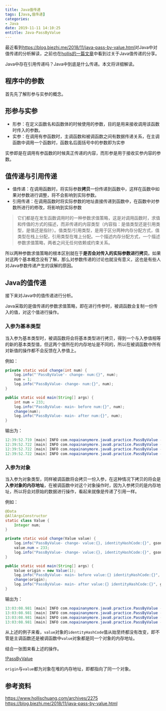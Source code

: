 ```yaml
---
title: Java值传递
tags: [Java,值传递]
categories:
- Java
date: 2019-11-11 14:10:25
entitle: Java-PassByValue
---
```


最近看到<https://blog.biezhi.me/2018/11/java-pass-by-value.html>对Java中对值传递的分析解读，之前也在[hollis的一篇文章](https://www.hollischuang.com/archives/2275)中看到过关于Java值传递的分享。

Java中存在引用传递吗？Java中到底是什么传递。本文将详细解读。

<!--more-->

## 程序中的参数

首先先了解形参与实参的概念。

## 形参与实参

* 形参：在定义函数名和函数体的时候使用的参数，目的是用来接收调用该函数时传入的参数。
* 实参：在调用有参函数时，主调函数和被调函数之间有数据传递关系，在主调函数中调用一个函数时，函数名后面括号中的参数即为实参

实参即是在调用有参函数的时候真正传递的内容，而形参是用于接收实参内容的参数。

## 值传递与引用传递

* 值传递：在调用函数时，将实际参数**拷贝**一份传递到函数中，这样在函数中如果对参数进行调整，将不会影响到实际参数。
* 引用传递：在调用函数时将实际参数的地址直接传递到函数中，在函数中对参数所进行的修改，将影响到实际参数

> 它们都是在发生函数调用时的一种参数求值策略，这是对调用函数时，求值和传值的方式的描述，而非传递的内容类型（内容指：是值类型还是引用类型，是值还是指针）。值类型/引用类型，是用于区分两种内存分配方式，值类型在栈上分配，引用类型在堆上分配。一个描述内存分配方式，一个描述参数求值策略，两者之间无任何依赖或约束关系。

所以两种参数求值策略的根本区别就在于**是否会对传入的实际参数进行拷贝**。如果对这两个基本概念没有了解，那么对参数传递的讨论也就没有意义，这也是有些人对Java参数传递产生的误解的原因。

## Java的值传递

接下来对Java中的值传递进行分析。

Java采取的是值传递的参数求值策略，即在进行传参时，被调函数会复制一份传入的值，对这个值进行操作。

### 入参为基本类型

当入参为基本类型时，被调函数将会将基本类型进行拷贝，得到一个与入参值相等的新的基本类型值，但这两个值所在的内存地址是不同的，所以在被调函数中所有对新值的操作都不会反馈在入参值上。

例如：

```java
private static void change(int num) {
    log.info("'PassByValue'- change- num:{}", num);
    num = 1;
    log.info("PassByValue- change- num:{}", num);
}

public static void main(String[] args) {
    int num = 233;
    log.info("PassByValue- main- before num:{}", num);
    change(num);
    log.info("PassByValue- main- after num:{}", num);
}
```

输出为：
```java
12:39:52.719 [main] INFO com.nopainanymore.java8.practice.PassByValue - PassByValue- main- before num:233
12:39:52.722 [main] INFO com.nopainanymore.java8.practice.PassByValue - PassByValue- change- num:233
12:39:52.722 [main] INFO com.nopainanymore.java8.practice.PassByValue - PassByValue- change- num:1
12:39:52.722 [main] INFO com.nopainanymore.java8.practice.PassByValue - PassByValue- main- after num:233
```


### 入参为对象

当入参为对象类型，同样被调函数将会拷贝一份入参，在这种情况下拷贝的将会是**入参对象的内存地址**，在被调函数中对这个对象操作时，因为入参拷贝的是内存地址，所以将会对原始的数据进行操作，看起来就像是传递了引用一样。

例如：

```java
@Data
@AllArgsConstructor
static class Value {
    Integer num;
}

private static void change(Value value) {
    log.info("PassByValue- change- value:{}, identityHashCode:{}", gson.toJson(value), System.identityHashCode(value));
    value.num = 233;
    log.info("PassByValue- change- value:{}, identityHashCode:{}", gson.toJson(value), System.identityHashCode(value));
}

public static void main(String[] args) {
    Value origin = new Value(1);
    log.info("PassByValue- main- before value:{} identityHashCode:{}", gson.toJson(origin), System.identityHashCode(origin));
    change(origin);
    log.info("PassByValue- main- after value:{} identityHashCode:{}", gson.toJson(origin), System.identityHashCode(origin));
}
```

输出为：

```java
13:03:08.981 [main] INFO com.nopainanymore.java8.practice.PassByValue - PassByValue- main- before value:{"num":1} identityHashCode:314337396
13:03:08.981 [main] INFO com.nopainanymore.java8.practice.PassByValue - PassByValue- change- value:{"num":1}, identityHashCode:314337396
13:03:08.981 [main] INFO com.nopainanymore.java8.practice.PassByValue - PassByValue- change- value:{"num":233}, identityHashCode:314337396
13:03:08.981 [main] INFO com.nopainanymore.java8.practice.PassByValue - PassByValue- main- after value:{"num":233} identityHashCode:314337396
```

从上述的例子来看，`value`对象的`identityHashCode`值从始至终都没有改变，即不管是主调函数还是被调函数中`value`对象都是同一个对象的内存地址。

结合一张图来看上述的操作。

[!PassByValue](https://nopainanymore.oss-cn-hangzhou.aliyuncs.com/java/PassByValue.png?x-oss-process=style/sw-white)

`origin`与`value`都为对象在堆的内存地址，即都指向了同一个对象。


## 参考资料
<https://www.hollischuang.com/archives/2275>
<https://blog.biezhi.me/2018/11/java-pass-by-value.html>
